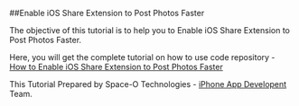 ##Enable iOS Share Extension to Post Photos Faster

The objective of this tutorial is to help you to Enable iOS Share Extension to Post Photos Faster.

Here, you will get the complete tutorial on how to use code repository - <a href="http://www.spaceotechnologies.com/enable-ios-share-extension-post-photos-faster/">How to Enable iOS Share Extension to Post Photos Faster</a>

This Tutorial Prepared by Space-O Technologies - <a href="http://www.spaceotechnologies.com/iphone-app-development/">iPhone App Developent</a> Team.
